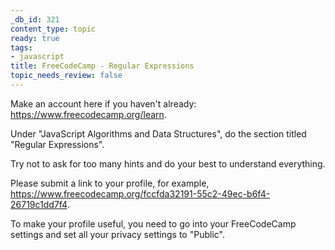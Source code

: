 ```yaml
---
_db_id: 321
content_type: topic
ready: true
tags:
- javascript
title: FreeCodeCamp - Regular Expressions
topic_needs_review: false
---
```


Make an account here if you haven't already: https://www.freecodecamp.org/learn.

Under "JavaScript Algorithms and Data Structures", do the section titled "Regular Expressions".

Try not to ask for too many hints and do your best to understand everything.

Please submit a link to your profile, for example, https://www.freecodecamp.org/fccfda32191-55c2-49ec-b6f4-26719c1dd7f4.

To make your profile useful, you need to go into your FreeCodeCamp settings and set all your privacy settings to "Public".
